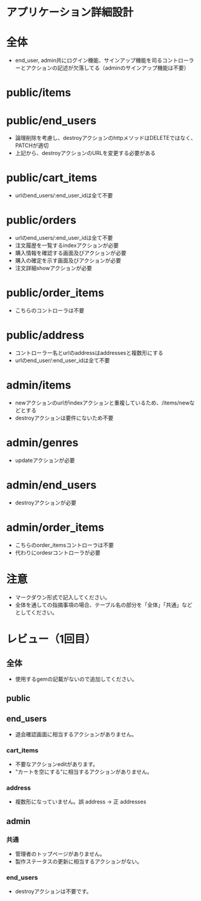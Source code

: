 # アプリケーション詳細設計
# 全体
- end_user, admin共にログイン機能、サインアップ機能を司るコントローラーとアクションの記述が欠落してる（adminのサインアップ機能は不要）

# public/items

# public/end_users
- 論理削除を考慮し、destroyアクションのhttpメソッドはDELETEではなく、PATCHが適切
- 上記から、destroyアクションのURLを変更する必要がある

# public/cart_items
- urlのend_users/:end_user_idは全て不要

# public/orders
- urlのend_users/:end_user_idは全て不要
- 注文履歴を一覧するindexアクションが必要
- 購入情報を確認する画面及びアクションが必要
- 購入の確定を示す画面及びアクションが必要
- 注文詳細showアクションが必要

# public/order_items
- こちらのコントローラは不要

# public/address
- コントローラー名とurlのaddressはaddressesと複数形にする
- urlのend_user/:end_user_idは全て不要

# admin/items
- newアクションのurlがindexアクションと重複しているため、/items/newなどとする
- destroyアクションは要件にないため不要

# admin/genres
- updateアクションが必要

# admin/end_users
 - destroyアクションが必要

# admin/order_items
- こちらのorder_itemsコントローラは不要
- 代わりにordesrコントローラが必要

# 注意
* マークダウン形式で記入してください。
* 全体を通しての指摘事項の場合、テーブル名の部分を「全体」「共通」などとしてください。

# レビュー（1回目）
## 全体
- 使用するgemの記載がないので追加してください。

## public
## end_users
- 退会確認画面に相当するアクションがありません。

### cart_items
- 不要なアクションeditがあります。
- "カートを空にする"に相当するアクションがありません。

### address
- 複数形になっていません。誤 address → 正 addresses

## admin
### 共通
- 管理者のトップページがありません。
- 製作ステータスの更新に相当するアクションがない。

### end_users
- destroyアクションは不要です。
